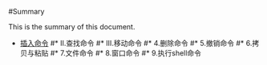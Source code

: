 #Summary

This is the summary of this document.

* [插入命令](Vim日常使用命令/插入命令.md)
#* Ⅱ.查找命令
#* Ⅲ.移动命令
#* 4.删除命令
#* 5.撤销命令
#* 6.拷贝与粘贴
#* 7.文件命令
#* 8.窗口命令
#* 9.执行shell命令
